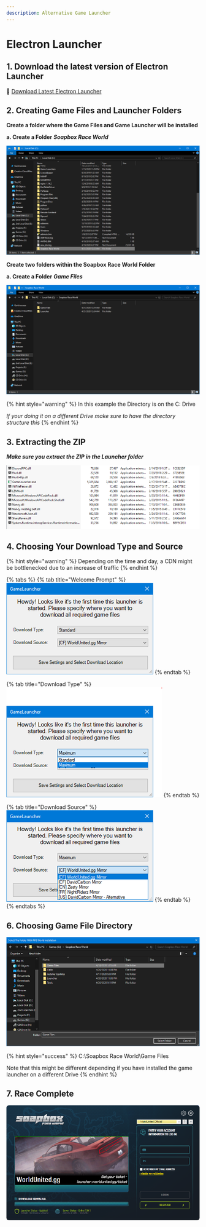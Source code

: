 ```yaml
---
description: Alternative Game Launcher
---
```


# Electron Launcher

## 1. Download the latest version of Electron Launcher <a id="1-download-the-latest-version-of-windowsgsm"></a>

💾 [Download Latest Electron Launcher](https://launcher.sparkserver.eu/)

## **2. Creating Game Files and Launcher Folders**

**Create a folder where the Game Files and Game Launcher will be installed**

**a. Create a Folder** _**Soapbox Race World**_

![](../../.gitbook/assets/sbrw-create-a-parent-folder.PNG)

**Create two folders within the Soapbox Race World Folder**

**a. Create a Folder** _**Game Files**_

![](../../.gitbook/assets/sbrw-create-a-parent-folder-required-folders.PNG)

{% hint style="warning" %}
In this example the Directory is on the C: Drive

_If your doing it on a different Drive make sure to have the directory structure this_
{% endhint %}

## **3. Extracting the ZIP**

_**Make sure you extract the ZIP in the Launcher folder**_

![](../../.gitbook/assets/extracted-files.png)

## **4. Choosing Your Download Type and Source**

{% hint style="warning" %}
Depending on the time and day, a CDN might be bottlenecked due to an increase of traffic
{% endhint %}

{% tabs %}
{% tab title="Welcome Prompt" %}
![](../../.gitbook/assets/sbrw-first-window.PNG)
{% endtab %}

{% tab title="Download Type" %}
![](../../.gitbook/assets/sbrw-first-window-download-type.PNG)
{% endtab %}

{% tab title="Download Source" %}
![](../../.gitbook/assets/sbrw-first-window-download-source.PNG)
{% endtab %}
{% endtabs %}

## **6. Choosing Game File Directory**

![\*Note\* This Image shows the installation in a different directory then default](../../.gitbook/assets/sbrw-choose-a-directory.PNG)

{% hint style="success" %}
C:\Soapbox Race World\Game Files

Note that this might be different depending if you have installed the game launcher on a different Drive
{% endhint %}

## **7. Race Complete**

![](../../.gitbook/assets/sbrw-installation-complete.PNG)

